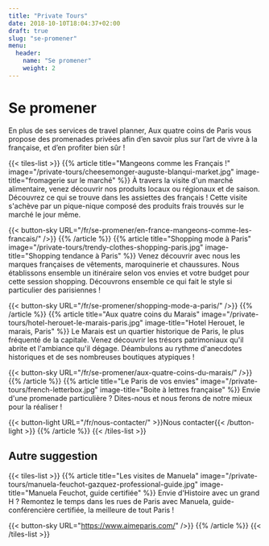 ```yaml
---
title: "Private Tours"
date: 2018-10-10T18:04:37+02:00
draft: true
slug: "se-promener"
menu:
  header:
    name: "Se promener"
    weight: 2
---
```

# Se promener
En plus de ses services de travel planner, Aux quatre coins de Paris vous propose des promenades privées afin d’en savoir plus sur l’art de vivre à la française, et d’en profiter bien sûr !

{{< tiles-list >}}
  {{% article title="Mangeons comme les Français !"
     image="/private-tours/cheesemonger-auguste-blanqui-market.jpg"
     image-title="fromagerie sur le marché" %}}
À travers la visite d'un marché alimentaire, venez découvrir nos produits locaux ou régionaux et de saison. Découvrez ce qui se trouve dans les assiettes des français ! Cette visite s'achève par un pique-nique composé des produits frais trouvés sur le marché le jour même.

{{< button-sky URL="/fr/se-promener/en-france-mangeons-comme-les-francais/" />}}
  {{% /article %}}
  {{% article title="Shopping mode à Paris"
     image="/private-tours/trendy-clothes-shopping-paris.jpg"
     image-title="Shopping tendance à Paris" %}}
Venez découvrir avec nous les marques françaises de vêtements, maroquinerie et chaussures. Nous établissons ensemble un itinéraire selon vos envies et votre budget pour cette session shopping. Découvrons ensemble ce qui fait le style si particulier des parisiennes&nbsp;!

{{< button-sky URL="/fr/se-promener/shopping-mode-a-paris/" />}}
  {{% /article %}}
  {{% article title="Aux quatre coins du Marais"
     image="/private-tours/hotel-herouet-le-marais-paris.jpg"
     image-title="Hotel Herouet, le marais, Paris" %}}
Le Marais est un quartier historique de Paris, le plus fréquenté de la capitale. Venez découvrir les trésors patrimoniaux qu'il abrite et l'ambiance qu'il dégage. Déambulons au rythme d'anecdotes historiques et de ses nombreuses boutiques atypiques !

{{< button-sky URL="/fr/se-promener/aux-quatre-coins-du-marais/" />}}
  {{% /article %}}
  {{% article title="Le Paris de vos envies"
     image="/private-tours/french-letterbox.jpg"
     image-title="Boite à lettres française" %}}
Envie d'une promenade particulière ? Dites-nous et nous ferons de notre mieux pour la réaliser !

{{< button-light URL="/fr/nous-contacter/" >}}Nous contacter{{< /button-light >}}
  {{% /article %}}
{{< /tiles-list >}}


## Autre suggestion
{{< tiles-list >}}
  {{% article title="Les visites de Manuela"
     image="/private-tours/manuela-feuchot-gazquez-professional-guide.jpg"
     image-title="Manuela Feuchot, guide certifiée" %}}
Envie d'Histoire avec un grand H ? Remontez le temps dans les rues de Paris avec Manuela, guide-conférencière certifiée, la meilleure de tout Paris !

{{< button-sky URL="https://www.aimeparis.com/" />}}
  {{% /article %}}
{{< /tiles-list >}}

